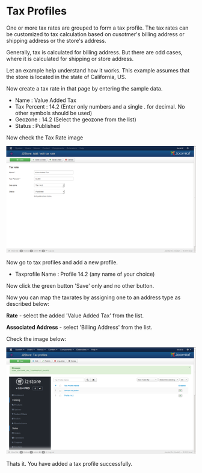 # Tax Profiles

One or more tax rates are grouped to form a tax profile. The tax rates can be customized to tax calculation based on cusotmer's billing address or shipping address or the store's address.

Generally, tax is calculated for billing address. But there are odd cases, where it is calculated for shipping or store address.

Let an example help understand how it works.
This example assumes that the store is located in the state of California, US.


Now create a tax rate in that page by entering the sample data.

* Name        : Value Added Tax
* Tax Percent : 14.2 (Enter only numbers and a single . for decimal. No other symbols should be used)
* Geozone     : 14.2 (Select the geozone from the list)
* Status      : Published

Now check the Tax Rate image

![Tax Rate](Tax_Rate.png)

Now go to tax profiles and add a new profile.

* Taxprofile Name  : Profile 14.2 (any name of your choice)

Now click the green button 'Save' only and no other button.

Now you can map the taxrates by assigning one to an address type as described below:

**Rate** - select the added 'Value Added Tax' from the list.

**Associated Address** - select 'Billing Address' from the list.

Check the image below:

![Tax Profile](Tax_Profile.png)

Thats it. You have added a tax profile successfully.
